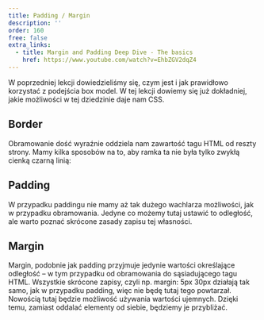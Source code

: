 ```yaml
---
title: Padding / Margin
description: ''
order: 160
free: false
extra_links:
  - title: Margin and Padding Deep Dive - The basics
    href: https://www.youtube.com/watch?v=EhbZGV2dqZ4
---
```


<script>
	import Codepen from "$lib/components/ui/Codepen.svelte";
</script>

W poprzedniej lekcji dowiedzieliśmy się, czym jest i jak prawidłowo korzystać z podejścia box model. W tej lekcji dowiemy się już dokładniej, jakie możliwości w tej dziedzinie daje nam CSS.

## Border

Obramowanie dość wyraźnie oddziela nam zawartość tagu HTML od reszty strony. Mamy kilka sposobów na to, aby ramka ta nie była tylko zwykłą cienką czarną linią:

<Codepen id="QWzZKpz" />

## Padding

W przypadku paddingu nie mamy aż tak dużego wachlarza możliwości, jak w przypadku obramowania. Jedyne co możemy tutaj ustawić to odległość, ale warto poznać skrócone zasady zapisu tej własności.

<Codepen id="YzdJGVQ" />

## Margin

Margin, podobnie jak padding przyjmuje jedynie wartości określające odległość – w tym przypadku od obramowania do sąsiadującego tagu HTML. Wszystkie skrócone zapisy, czyli np. margin: 5px 30px działają tak samo, jak w przypadku padding, więc nie będę tutaj tego powtarzał. Nowością tutaj będzie możliwość używania wartości ujemnych. Dzięki temu, zamiast oddalać elementy od siebie, będziemy je przybliżać.

<Codepen id="QWzZKvz" />
